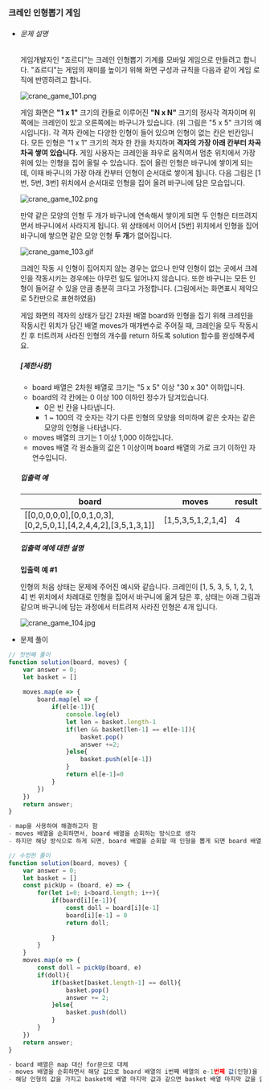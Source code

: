 ### 크레인 인형뽑기 게임

- ###### 문제 설명

  게임개발자인 "죠르디"는 크레인 인형뽑기 기계를 모바일 게임으로 만들려고 합니다.
  "죠르디"는 게임의 재미를 높이기 위해 화면 구성과 규칙을 다음과 같이 게임 로직에 반영하려고 합니다.

  ![crane_game_101.png](https://grepp-programmers.s3.ap-northeast-2.amazonaws.com/files/production/69f1cd36-09f4-4435-8363-b71a650f7448/crane_game_101.png)

  게임 화면은 **"1 x 1"** 크기의 칸들로 이루어진 **"N x N"** 크기의 정사각 격자이며 위쪽에는 크레인이 있고 오른쪽에는 바구니가 있습니다. (위 그림은 "5 x 5" 크기의 예시입니다). 각 격자 칸에는 다양한 인형이 들어 있으며 인형이 없는 칸은 빈칸입니다. 모든 인형은 "1 x 1" 크기의 격자 한 칸을 차지하며 **격자의 가장 아래 칸부터 차곡차곡 쌓여 있습니다.** 게임 사용자는 크레인을 좌우로 움직여서 멈춘 위치에서 가장 위에 있는 인형을 집어 올릴 수 있습니다. 집어 올린 인형은 바구니에 쌓이게 되는 데, 이때 바구니의 가장 아래 칸부터 인형이 순서대로 쌓이게 됩니다. 다음 그림은 [1번, 5번, 3번] 위치에서 순서대로 인형을 집어 올려 바구니에 담은 모습입니다.

  ![crane_game_102.png](https://grepp-programmers.s3.ap-northeast-2.amazonaws.com/files/production/638e2162-b1e4-4bbb-b0d7-62d31e97d75c/crane_game_102.png)

  만약 같은 모양의 인형 두 개가 바구니에 연속해서 쌓이게 되면 두 인형은 터뜨려지면서 바구니에서 사라지게 됩니다. 위 상태에서 이어서 [5번] 위치에서 인형을 집어 바구니에 쌓으면 같은 모양 인형 **두 개**가 없어집니다.

  ![crane_game_103.gif](https://grepp-programmers.s3.ap-northeast-2.amazonaws.com/files/production/8569d736-091e-4771-b2d3-7a6e95a20c22/crane_game_103.gif)

  크레인 작동 시 인형이 집어지지 않는 경우는 없으나 만약 인형이 없는 곳에서 크레인을 작동시키는 경우에는 아무런 일도 일어나지 않습니다. 또한 바구니는 모든 인형이 들어갈 수 있을 만큼 충분히 크다고 가정합니다. (그림에서는 화면표시 제약으로 5칸만으로 표현하였음)

  게임 화면의 격자의 상태가 담긴 2차원 배열 board와 인형을 집기 위해 크레인을 작동시킨 위치가 담긴 배열 moves가 매개변수로 주어질 때, 크레인을 모두 작동시킨 후 터트려져 사라진 인형의 개수를 return 하도록 solution 함수를 완성해주세요.

  ##### **[제한사항]**

  - board 배열은 2차원 배열로 크기는 "5 x 5" 이상 "30 x 30" 이하입니다.
  - board의 각 칸에는 0 이상 100 이하인 정수가 담겨있습니다.
    - 0은 빈 칸을 나타냅니다.
    - 1 ~ 100의 각 숫자는 각기 다른 인형의 모양을 의미하며 같은 숫자는 같은 모양의 인형을 나타냅니다.
  - moves 배열의 크기는 1 이상 1,000 이하입니다.
  - moves 배열 각 원소들의 값은 1 이상이며 board 배열의 가로 크기 이하인 자연수입니다.

  ##### **입출력 예**

  | board                                                        | moves             | result |
  | ------------------------------------------------------------ | ----------------- | ------ |
  | [[0,0,0,0,0],[0,0,1,0,3],[0,2,5,0,1],[4,2,4,4,2],[3,5,1,3,1]] | [1,5,3,5,1,2,1,4] | 4      |

  ##### **입출력 예에 대한 설명**

  **입출력 예 #1**

  인형의 처음 상태는 문제에 주어진 예시와 같습니다. 크레인이 [1, 5, 3, 5, 1, 2, 1, 4] 번 위치에서 차례대로 인형을 집어서 바구니에 옮겨 담은 후, 상태는 아래 그림과 같으며 바구니에 담는 과정에서 터트려져 사라진 인형은 4개 입니다.

  ![crane_game_104.jpg](https://grepp-programmers.s3.ap-northeast-2.amazonaws.com/files/production/bb0f59c7-6b72-485a-8302-217fe53ea88f/crane_game_104.jpg)



- 문제 풀이

```javascript
// 첫번째 풀이
function solution(board, moves) {
    var answer = 0;
    let basket = []
    
    moves.map(e => {
        board.map(el => {
            if(el[e-1]){
                console.log(el)
                let len = basket.length-1
                if(len && basket[len-1] == el[e-1]){
                    basket.pop()
                    answer +=2;
                }else{
                    basket.push(el[e-1])
                }
                return el[e-1]=0
            }
        })
    })
    return answer;
}

- map을 사용하여 해결하고자 함
- moves 배열을 순회하면서, board 배열을 순회하는 방식으로 생각
- 하지만 해당 방식으로 하게 되면, board 배열을 순회할 때 인형을 뽑게 되면 board 배열 처음부터 다시 순회하는게 아니라 인형이 뽑힌 배열 다음 배열부터 돌기 때문에 실패

// 수정한 풀이
function solution(board, moves) {
    var answer = 0;
    let basket = []
    const pickUp = (board, e) => {
        for(let i=0; i<board.length; i++){
            if(board[i][e-1]){
                const doll = board[i][e-1]
                board[i][e-1] = 0
                return doll;
                
            }
        }
    }
    moves.map(e => {
        const doll = pickUp(board, e)
        if(doll){
            if(basket[basket.length-1] == doll){
                basket.pop()
                answer += 2;
            }else{
                basket.push(doll)
            }
        }
    })
    return answer;
}

- board 배열은 map 대신 for문으로 대체
- moves 배열을 순회하면서 해당 값으로 board 배열의 i번째 배열의 e-1번째 값(인형)을 가져옴
- 해당 인형의 값을 가지고 basket에 배열 마지막 값과 같으면 basket 배열 마지막 값을 없애면서 answer +2, 같지 않다면 basket 배열에 push 하는 방식
```

